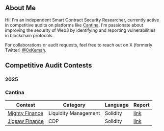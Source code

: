 ## About Me

Hi! I'm an independent Smart Contract Security Researcher, currently active in competitive audits on platforms like [Cantina](https://cantina.xyz/u/Kemah). I'm passionate about improving the security of Web3 by identifying and reporting vulnerabilities in blockchain protocols.

For collaborations or audit requests, feel free to reach out on X (formerly Twitter) [@0xKemah](https://x.com/0xKemah).


## Competitive Audit Contests
### 2025

### Cantina
| Contest | Category | Language | Report |
| -------- | ------- |  -------- | -------- | 
| [Mighty Finance](https://cantina.xyz/competitions/616d8bb4-16ce-4ca9-9ce9-5b99d6e146ef) | Liquidity Management | Solidity | [link](competitive-audits/MightyFinance.md) |
| [Jigsaw Finance](https://cantina.xyz/competitions/7a40c849-0b35-4128-b084-d9a83fd533ea) | CDP | Solidity | [link](competitive-audits/JigsawFinance.md) |
